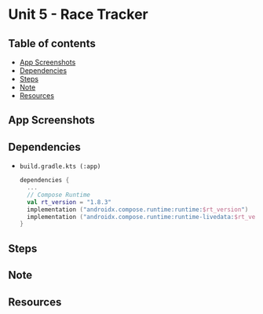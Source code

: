 <!-- omit in toc -->
# Unit 5 - Race Tracker

<!-- omit in toc -->
## Table of contents

- [App Screenshots](#app-screenshots)
- [Dependencies](#dependencies)
- [Steps](#steps)
- [Note](#note)
- [Resources](#resources)

## App Screenshots

## Dependencies

- `build.gradle.kts (:app)`

  ```kts
  dependencies {
    ...
    // Compose Runtime
    val rt_version = "1.8.3"
    implementation ("androidx.compose.runtime:runtime:$rt_version")
    implementation ("androidx.compose.runtime:runtime-livedata:$rt_version")
  }
  ```

## Steps

## Note

## Resources

